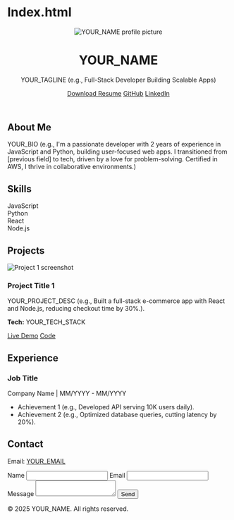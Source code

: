 # Index.html  
  
<!DOCTYPE html>  
<html lang="en">  
<head>  
  <meta charset="UTF-8">  
  <meta name="viewport" content="width=device-width, initial-scale=1.0">  
  <meta name="description" content="YOUR_NAME - IT Developer Portfolio showcasing projects and skills in web development.">  
  <meta name="keywords" content="YOUR_NAME, IT developer, portfolio, web development, YOUR_CITY">  
  <meta name="author" content="YOUR_NAME">  
  <title>YOUR_NAME | IT Portfolio</title>  
  <link rel="stylesheet" href="styles.css">  
  <link href="https://fonts.googleapis.com/css2?family=Inter:wght@400;600&display=swap" rel="stylesheet">  
  <link rel="icon" href="favicon.ico" type="image/x-icon">  
</head>  
<body>  
  <!-- Hero Section -->  
  <header class="hero">  
    <div class="container">  
      <img src="YOUR_PROFILE_IMAGE.jpg" alt="YOUR_NAME profile picture" class="hero-img">  
      <h1>YOUR_NAME</h1>  
      <p class="tagline">YOUR_TAGLINE (e.g., Full-Stack Developer Building Scalable Apps)</p>  
      <div class="hero-links">  
        <a href="YOUR_RESUME.pdf" download class="btn">Download Resume</a>  
        <a href="https://github.com/YOUR_GITHUB" target="_blank" class="btn">GitHub</a>  
        <a href="https://linkedin.com/in/YOUR_LINKEDIN" target="_blank" class="btn">LinkedIn</a>  
      </div>  
    </div>  
  </header>  
  
  <!-- About Section -->  
  <section id="about" class="section">  
    <div class="container">  
      <h2>About Me</h2>  
      <p>YOUR_BIO (e.g., I'm a passionate developer with 2 years of experience in JavaScript and Python, building user-focused web apps. I transitioned from [previous field] to tech, driven by a love for problem-solving. Certified in AWS, I thrive in collaborative environments.)</p>  
    </div>  
  </section>  
  
  <!-- Skills Section -->  
  <section id="skills" class="section">  
    <div class="container">  
      <h2>Skills</h2>  
      <div class="skills-grid">  
        <div class="skill-item">JavaScript</div>  
        <div class="skill-item">Python</div>  
        <div class="skill-item">React</div>  
        <div class="skill-item">Node.js</div>  
        <!-- Add more skills as needed -->  
      </div>  
    </div>  
  </section>  
  
  <!-- Projects Section -->  
  <section id="projects" class="section">  
    <div class="container">  
      <h2>Projects</h2>  
      <div class="projects-grid">  
        <div class="project-card">  
          <img src="PROJECT1_IMAGE.jpg" alt="Project 1 screenshot" class="project-img">  
          <h3>Project Title 1</h3>  
          <p>YOUR_PROJECT_DESC (e.g., Built a full-stack e-commerce app with React and Node.js, reducing checkout time by 30%.).</p>  
          <p><strong>Tech:</strong> YOUR_TECH_STACK</p>  
          <a href="PROJECT1_LIVE_LINK" target="_blank" class="btn">Live Demo</a>  
          <a href="PROJECT1_GITHUB_LINK" target="_blank" class="btn">Code</a>  
        </div>  
        <!-- Repeat for 2-5 more projects -->  
      </div>  
    </div>  
  </section>  
  
  <!-- Experience Section -->  
  <section id="experience" class="section">  
    <div class="container">  
      <h2>Experience</h2>  
      <div class="experience-item">  
        <h3>Job Title</h3>  
        <p>Company Name | MM/YYYY - MM/YYYY</p>  
        <ul>  
          <li>Achievement 1 (e.g., Developed API serving 10K users daily).</li>  
          <li>Achievement 2 (e.g., Optimized database queries, cutting latency by 20%).</li>  
        </ul>  
      </div>  
      <!-- Repeat for other roles -->  
    </div>  
  </section>  
  
  <!-- Contact Section -->  
  <section id="contact" class="section">  
    <div class="container">  
      <h2>Contact</h2>  
      <p>Email: <a href="mailto:YOUR_EMAIL">YOUR_EMAIL</a></p>  
      <form id="contact-form">  
        <label for="name">Name</label>  
        <input type="text" id="name" name="name" required>  
        <label for="email">Email</label>  
        <input type="email" id="email" name="email" required>  
        <label for="message">Message</label>  
        <textarea id="message" name="message" required></textarea>  
        <button type="submit" class="btn">Send</button>  
      </form>  
    </div>  
  </section>  
  
  <!-- Footer -->  
  <footer>  
    <div class="container">  
      <p>&copy; 2025 YOUR_NAME. All rights reserved.</p>  
    </div>  
  </footer>  
  
  <script src="scripts.js"></script>  
</body>  
</html>  
